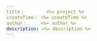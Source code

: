 ```yaml
---
title：		  <%= project %>
createTime：	<%= createTime %>
author：	    <%= author %>
description: <%= description %>
---
```

